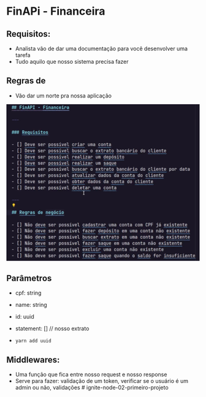 # FinAPi - Financeira 

## Requisitos: 
- Analista vão de dar uma documentação para você desenvolver uma tarefa
- Tudo aquilo que nosso sistema precisa fazer 

## Regras de 
- Vão dar um norte pra nossa aplicação 

![Boas Práticas API REST ](./img/regras-de-negocio.png)

## Parâmetros
- cpf: string
- name: string
- id: uuid 
- statement: [] // nosso extrato 

- `yarn add uuid `

## Middlewares: 
- Uma função que fica entre nosso request e nosso response 
- Serve para fazer: validação de um token, verificar se o usuário é um admin ou não, validações # ignite-node-02-primeiro-projeto
